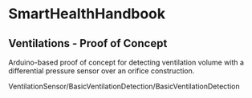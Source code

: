 # SmartHealthHandbook

## Ventilations - Proof of Concept

Arduino-based proof of concept for detecting ventilation volume with a
differential pressure sensor over an orifice construction.

VentilationSensor/BasicVentilationDetection/BasicVentilationDetection
